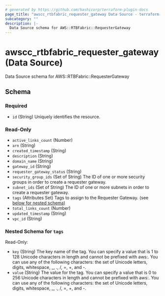 ```yaml
---
# generated by https://github.com/hashicorp/terraform-plugin-docs
page_title: "awscc_rtbfabric_requester_gateway Data Source - terraform-provider-awscc"
subcategory: ""
description: |-
  Data Source schema for AWS::RTBFabric::RequesterGateway
---
```


# awscc_rtbfabric_requester_gateway (Data Source)

Data Source schema for AWS::RTBFabric::RequesterGateway



<!-- schema generated by tfplugindocs -->
## Schema

### Required

- `id` (String) Uniquely identifies the resource.

### Read-Only

- `active_links_count` (Number)
- `arn` (String)
- `created_timestamp` (String)
- `description` (String)
- `domain_name` (String)
- `gateway_id` (String)
- `requester_gateway_status` (String)
- `security_group_ids` (Set of String) The ID of one or more security groups in order to create a requester gateway.
- `subnet_ids` (Set of String) The ID of one or more subnets in order to create a requester gateway.
- `tags` (Attributes Set) Tags to assign to the Requester Gateway. (see [below for nested schema](#nestedatt--tags))
- `total_links_count` (Number)
- `updated_timestamp` (String)
- `vpc_id` (String)

<a id="nestedatt--tags"></a>
### Nested Schema for `tags`

Read-Only:

- `key` (String) The key name of the tag. You can specify a value that is 1 to 128 Unicode characters in length and cannot be prefixed with aws:. You can use any of the following characters: the set of Unicode letters, digits, whitespace, _, ., /, =, +, and -.
- `value` (String) The value for the tag. You can specify a value that is 0 to 256 Unicode characters in length and cannot be prefixed with aws:. You can use any of the following characters: the set of Unicode letters, digits, whitespace, _, ., /, =, +, and -.
